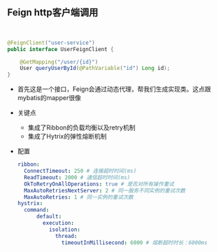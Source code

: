 ## Feign http客户端调用

​	

```java
@FeignClient("user-service")
public interface UserFeignClient {

    @GetMapping("/user/{id}")
    User queryUserById(@PathVariable("id") Long id);
}
```

* 首先这是一个接口，Feign会通过动态代理，帮我们生成实现类。这点跟mybatis的mapper很像

* 关键点

  + 集成了Ribbon的负载均衡以及retry机制
  + 集成了Hytrix的弹性熔断机制

* 配置

  ```yml
  ribbon:
    ConnectTimeout: 250 # 连接超时时间(ms)
    ReadTimeout: 2000 # 通信超时时间(ms)
    OkToRetryOnAllOperations: true # 是否对所有操作重试
    MaxAutoRetriesNextServer: 2 # 同一服务不同实例的重试次数
    MaxAutoRetries: 1 # 同一实例的重试次数
  hystrix:
    command:
    	default:
          execution:
            isolation:
              thread:
                timeoutInMillisecond: 6000 # 熔断超时时长：6000ms
  ```

  